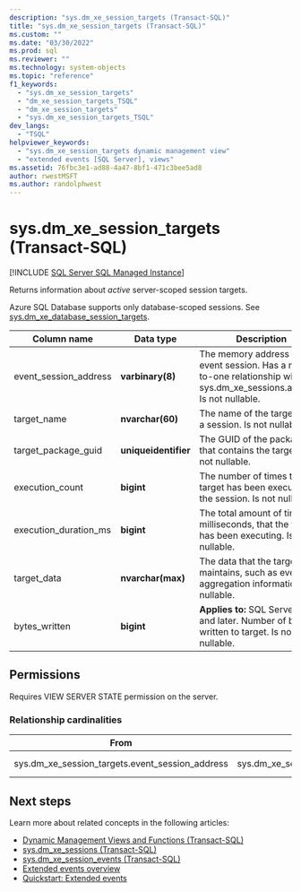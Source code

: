 ```yaml
---
description: "sys.dm_xe_session_targets (Transact-SQL)"
title: "sys.dm_xe_session_targets (Transact-SQL)"
ms.custom: ""
ms.date: "03/30/2022"
ms.prod: sql
ms.reviewer: ""
ms.technology: system-objects
ms.topic: "reference"
f1_keywords: 
  - "sys.dm_xe_session_targets"
  - "dm_xe_session_targets_TSQL"
  - "dm_xe_session_targets"
  - "sys.dm_xe_session_targets_TSQL"
dev_langs: 
  - "TSQL"
helpviewer_keywords: 
  - "sys.dm_xe_session_targets dynamic management view"
  - "extended events [SQL Server], views"
ms.assetid: 76fbc3e1-ad88-4a47-8bf1-471c3bee5ad8
author: rwestMSFT
ms.author: randolphwest
---
```

# sys.dm_xe_session_targets (Transact-SQL)
[!INCLUDE [SQL Server SQL Managed Instance](../../includes/applies-to-version/sql-asdbmi.md)]

Returns information about *active* server-scoped session targets.

Azure SQL Database supports only database-scoped sessions. See [sys.dm_xe_database_session_targets](sys-dm-xe-database-session-targets-azure-sql-database.md).
  
|Column name|Data type|Description|  
|-----------------|---------------|-----------------|  
|event_session_address|**varbinary(8)**|The memory address of the event session. Has a many-to-one relationship with sys.dm_xe_sessions.address. Is not nullable.|  
|target_name|**nvarchar(60)**|The name of the target within a session. Is not nullable.|  
|target_package_guid|**uniqueidentifier**|The GUID of the package that contains the target. Is not nullable.|  
|execution_count|**bigint**|The number of times the target has been executed for the session. Is not nullable.|  
|execution_duration_ms|**bigint**|The total amount of time, in milliseconds, that the target has been executing. Is not nullable.|  
|target_data|**nvarchar(max)**|The data that the target maintains, such as event aggregation information. Is nullable.|
|bytes_written|**bigint**|**Applies to:** SQL Server 2017 and later. Number of bytes written to target. Is not nullable. |
  
## Permissions  

Requires VIEW SERVER STATE permission on the server.  
  
### Relationship cardinalities  
  
|From|To|Relationship|  
|----------|--------|------------------|  
|sys.dm_xe_session_targets.event_session_address|sys.dm_xe_sessions.address|Many-to-one|  

## Next steps

Learn more about related concepts in the following articles:

- [Dynamic Management Views and Functions &#40;Transact-SQL&#41;](~/relational-databases/system-dynamic-management-views/system-dynamic-management-views.md)
- [sys.dm_xe_sessions (Transact-SQL)](sys-dm-xe-sessions-transact-sql.md)
- [sys.dm_xe_session_events (Transact-SQL)](sys-dm-xe-session-events-transact-sql.md)
- [Extended events overview](../extended-events/extended-events.md)
- [Quickstart: Extended events](../extended-events/quick-start-extended-events-in-sql-server.md)
